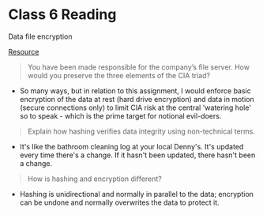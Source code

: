 # Class 6 Reading

Data file encryption

[Resource](https://www.howtogeek.com/67241/htg-explains-what-are-md5-sha-1-hashes-and-how-do-i-check-them/)

> You have been made responsible for the company’s file server. How would you preserve the three elements of the CIA triad?
   - So many ways, but in relation to this assignment, I would enforce basic encryption of the data at rest (hard drive encryption) and data in motion (secure connections only) to limit CIA risk at the central 'watering hole' so to speak - which is the prime target for notional evil-doers.

> Explain how hashing verifies data integrity using non-technical terms.
   - It's like the bathroom cleaning log at your local Denny's. It's updated every time there's a change. If it hasn't been updated, there hasn't been a change.

> How is hashing and encryption different?
   - Hashing is unidirectional and normally in parallel to the data; encryption can be undone and normally overwrites the data to protect it.
